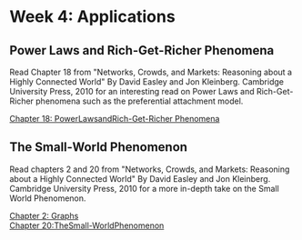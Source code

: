 # Week 4: Applications

## Power Laws and Rich-Get-Richer Phenomena

Read Chapter 18 from "Networks, Crowds, and Markets: Reasoning about a Highly Connected World" By David Easley and Jon Kleinberg. Cambridge University Press, 2010 for an interesting read on Power Laws and Rich-Get-Richer phenomena such as the preferential attachment model. 

[Chapter 18: PowerLawsandRich-Get-Richer Phenomena](http://www.cs.cornell.edu/home/kleinber/networks-book/networks-book-ch18.pdf)

## The Small-World Phenomenon

Read chapters 2 and 20 from "Networks, Crowds, and Markets: Reasoning about a Highly Connected World" By David Easley and Jon Kleinberg. Cambridge University Press, 2010 for a more in-depth take on the Small World Phenomenon.

[Chapter 2: Graphs](http://www.cs.cornell.edu/home/kleinber/networks-book/networks-book-ch02.pdf)<br>
[Chapter 20:TheSmall-WorldPhenomenon](http://www.cs.cornell.edu/home/kleinber/networks-book/networks-book-ch20.pdf)